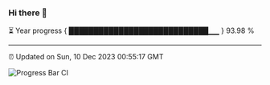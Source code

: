 ### Hi there 👋

⏳ Year progress { ████████████████████████████▁▁ } 93.98 %

---

⏰ Updated on Sun, 10 Dec 2023 00:55:17 GMT

![Progress Bar CI](https://github.com/liununu/liununu/workflows/Progress%20Bar%20CI/badge.svg)

